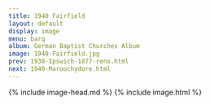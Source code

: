 ```yaml
---
title: 1940 Fairfield
layout: default
display: image
menu: barq
album: German Baptist Churches Album
image: 1940-Fairfield.jpg
prev: 1938-Ipswich-1877-reno.html
next: 1940-Maroochydore.html
---
```

{% include image-head.md %}
{% include image.html %}